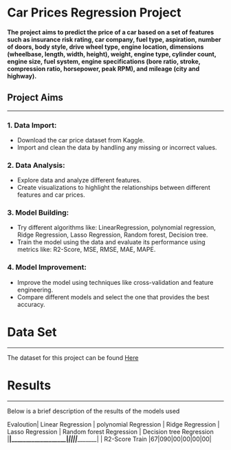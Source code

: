 # **Car Prices Regression Project**
#### The project aims to predict the price of a car based on a set of features such as insurance risk rating, car company, fuel type, aspiration, number of doors, body style, drive wheel type, engine location, dimensions (wheelbase, length, width, height), weight, engine type, cylinder count, engine size, fuel system, engine specifications (bore ratio, stroke, compression ratio, horsepower, peak RPM), and mileage (city and highway).
## Project Aims 
___________________________________________________
### 1. Data Import:
+ Download the car price dataset from Kaggle.
+ Import and clean the data by handling any missing or incorrect values. 

### 2. Data Analysis:
* Explore data and analyze different features.
* Create visualizations to highlight the relationships between different features and car prices.

### 3. Model Building:
* Try different algorithms like: LinearRegression, polynomial regression, Ridge Regression, Lasso Regression, Random forest, Decision tree.   
* Train the model using the data and evaluate its performance using metrics like: R2-Score, MSE, RMSE, MAE, MAPE. 
### 4. Model Improvement:
* Improve the model using techniques like cross-validation and feature engineering.
* Compare different models and select the one that provides the best accuracy.


# Data Set 
__________________________________________________________
The dataset for this project can be found [Here](https://www.kaggle.com/datasets/imgowthamg/car-price/data) 

# Results 
___________________________________________________________
Below is a brief description of the results of the models used 

Evaloution| Linear Regression | polynomial Regression | Ridge Regression | Lasso Regression | Random forest Regression | Decision tree Regression  
|______________|___________________|_______________________|__________________|__________________|__________________________|________________________|
| R2-Score Train |67|090|00|00|00|00|


     
     



 


 
